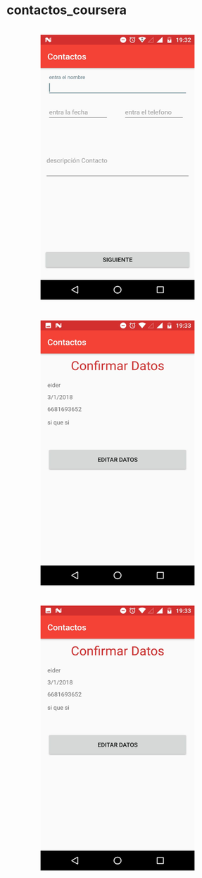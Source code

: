 # contactos_coursera

<H1 align = "center">
 <img src="https://github.com/EiderDiaz/contactos_coursera/blob/master/3.jpeg" width=350 height=600>
</H1>

<H1 align = "center">
 <img src="https://github.com/EiderDiaz/contactos_coursera/blob/master/2.jpeg" width=350 height=600>
</H1>

<H1 align = "center">
 <img src="https://github.com/EiderDiaz/contactos_coursera/blob/master/1.jpeg" width=350 height=600>
</H1>
